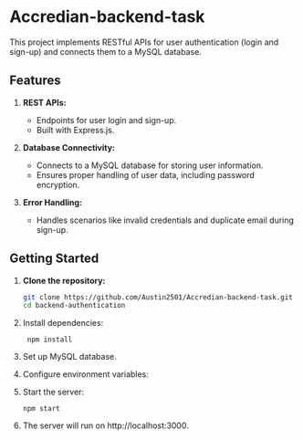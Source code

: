 # Accredian-backend-task

This project implements RESTful APIs for user authentication (login and sign-up) and connects them to a MySQL database.

## Features

1. **REST APIs:**
   - Endpoints for user login and sign-up.
   - Built with Express.js.

2. **Database Connectivity:**
   - Connects to a MySQL database for storing user information.
   - Ensures proper handling of user data, including password encryption.

3. **Error Handling:**
   - Handles scenarios like invalid credentials and duplicate email during sign-up.

## Getting Started

1. **Clone the repository:**
   ```bash
   git clone https://github.com/Austin2501/Accredian-backend-task.git
   cd backend-authentication
   
2. Install dependencies:
     ```
      npm install
3. Set up MySQL database.

4. Configure environment variables:

5. Start the server:

     ```
     npm start

6. The server will run on http://localhost:3000.
